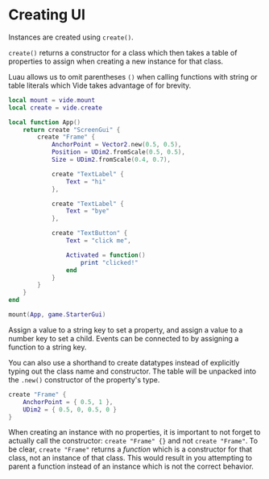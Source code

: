 # Creating UI

Instances are created using `create()`.

`create()` returns a constructor for a class which then takes a table of
properties to assign when creating a new instance for that class.

Luau allows us to omit parentheses `()` when calling functions with string or
table literals which Vide takes advantage of for brevity.

```lua
local mount = vide.mount
local create = vide.create

local function App()
    return create "ScreenGui" {
        create "Frame" {
            AnchorPoint = Vector2.new(0.5, 0.5),
            Position = UDim2.fromScale(0.5, 0.5),
            Size = UDim2.fromScale(0.4, 0.7),

            create "TextLabel" {
                Text = "hi"
            },

            create "TextLabel" {
                Text = "bye"
            },

            create "TextButton" {
                Text = "click me",

                Activated = function()
                    print "clicked!"
                end
            }
        }
    }
end

mount(App, game.StarterGui)
```

Assign a value to a string key to set a property, and assign a value to a
number key to set a child. Events can be connected to by assigning a function
to a string key.

You can also use a shorthand to create datatypes instead of explicitly typing
out the class name and constructor. The table will be unpacked into the `.new()`
constructor of the property's type.

```lua
create "Frame" {
    AnchorPoint = { 0.5, 1 },
    UDim2 = { 0.5, 0, 0.5, 0 }
}
```

When creating an instance with no properties, it is important to not forget to
actually call the constructor: `create "Frame" {}` and not `create "Frame"`.
To be clear, `create "Frame"` returns a *function* which is a constructor for
that class, not an instance of that class. This would result in you attempting
to parent a function instead of an instance which is not the correct behavior.
